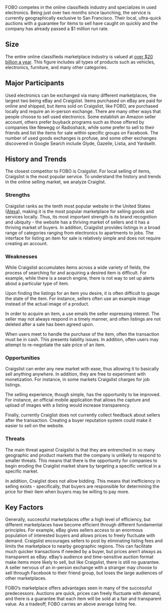 FOBO competes in the online classifieds industry and specializes in used electronics. Being just over two months since launching, the service is currently geographically exclusive to San Francisco. Their local, ultra-quick auctions with a guarantee for items to sell have caught on quickly and the company has already passed a $1 million run rate.

## Size

The entire online classifieds marketplace industry is valued at [over $20 billion a year](http://www.wired.com/2009/08/craigslist-vs-ebay/). This figure includes all types of products such as vehicles, electronics, furniture, and many other categories. 

## Major Participants

Used electronics can be exchanged via many different marketplaces, the largest two being eBay and Craigslist. Items purchased on eBay are paid for online and shipped, but items sold on Craigslist, like FOBO, are purchased locally and require an in-person exchange. There are many other ways that people choose to sell used electronics. Some establish an Amazon seller account, others prefer buyback programs such as those offered by companies like Newegg or Radioshack, while some prefer to sell to their friends and list the items for sale within specific groups on Facebook. The number of used goods exchanges is profuse, and some other exchanges discovered in Google Search include Glyde, Gazelle, Listia, and Yardsellr.


## History and Trends

The closest competitor to FOBO is Craigslist. For local selling of items, Craigslist is the most popular service. To understand the history and trends in the online selling market, we analyze Craiglist. 

### Strengths
Craigslist ranks as the tenth most popular website in the United States ([Alexa](http://alexa.com)), making it is the most popular marketplace for selling goods and services locally. Thus, its most important strength is its brand recognition and ubiquity - the website has a thriving market of sellers and it has a thriving market of buyers. In addition, Craigslist provides listings in a broad range of categories ranging from electronics to apartments to jobs. The interface for listing an item for sale is relatively simple and does not require creating an account. 

### Weaknesses

While Craigslist accumulates items across a wide variety of fields, the process of searching for and acquiring a desired item is difficult. For example, while there is a search engine, there is not way to set up alerts about a particular type of item. 

Upon finding the listings for an item you desire, it is often difficult to gauge the state of the item. For instance, sellers often use an example image instead of the actual image of a product. 

In order to acquire an item, a use emails the seller expressing interest. The seller may not always respond in a timely manner, and often listings are not deleted after a sale has been agreed upon. 

When users meet to handle the purchase of the item, often the transaction must be in cash. This presents liability issues. In addition, often users may attempt to re-negotiate the sale price of an item. 

### Opportunities

Craigslist can enter any new market with ease, thus allowing it to basically sell anything anywhere. In addition, they are free to experiment with monetization. For instance, in some markets Craigslist charges for job listings. 

The selling experience, though simple, has the opportunity to be improved. For instance, an official mobile application that allows the capture and upload of images with a listing would increase transparency.

Finally, currently Craiglist does not currently collect feedback about sellers after the transaction. Creating a buyer reputation system could make it easier to sell on the website. 

### Threats

The main threat against Craigslist is that they are entrenched in so many geographic and product markets that the company is unlikely to respond to smaller threats. This means that there is the opportunity for companies to begin eroding the Craiglist market share by targeting a specific vertical in a specific market. 

In addition, Craiglist does not allow bidding. This means that inefficiency in selling exists - specifically, that buyers are responsible for determining the price for their item when buyers may be willing to pay more.



## Key Factors
Generally, successful marketplaces offer a high level of efficiency, but different marketplaces have become efficient through different fundamental principles. For example, eBay gives sellers access to an enormous population of interested buyers and allows prices to freely fluctuate with demand. Craigslist encourages sellers to post by eliminating listing fees and limits the marketplace to nearby geographic regions. This can facilitate much quicker transactions if needed by a buyer, but prices aren’t always as transparent as eBay. eBay’s audience and time-sensitive auction format make items more likely to sell, but like Craigslist, there is still no guarantee. A seller nervous of an in-person exchange with a stranger may choose to sell through Facebook to their friend group, but loses the large audiences of other marketplaces.

FOBO’s marketplace offers advantages seen in many of the successful predecessors. Auctions are quick, prices can freely fluctuate with demand, and there is a guarantee that each item will be sold at a fair and transparent value. As a tradeoff, FOBO carries an above average listing fee.

